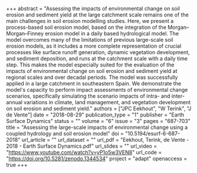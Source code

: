 +++
abstract = "Assessing the impacts of environmental change on soil erosion and sediment yield at the large catchment scale remains one of the main challenges in soil erosion modelling studies. Here, we present a process-based soil erosion model, based on the integration of the Morgan–Morgan–Finney erosion model in a daily based hydrological model. The model overcomes many of the limitations of previous large-scale soil erosion models, as it includes a more complete representation of crucial processes like surface runoff generation, dynamic vegetation development, and sediment deposition, and runs at the catchment scale with a daily time step. This makes the model especially suited for the evaluation of the impacts of environmental change on soil erosion and sediment yield at regional scales and over decadal periods. The model was successfully applied in a large catchment in southeastern Spain. We demonstrate the model's capacity to perform impact assessments of environmental change scenarios, specifically simulating the scenario impacts of intra- and inter-annual variations in climate, land management, and vegetation development on soil erosion and sediment yield."
authors = ["JPC Eekhout", "W Terink", "J de Vente"]
date = "2018-08-29"
publication_type = "1"
publisher = "Earth Surface Dynamics"
status = ""
volume = "6"
issue = "3"
pages = "687-703"
title = "Assessing the large-scale impacts of environmental change using a coupled hydrology and soil erosion model"
doi = "10.5194/esurf-6-687-2018"
url_article = ""
url_dataset = ""
url_pdf = "Eekhout, Terink, de Vente - 2018 - Earth Surface Dynamics.pdf"
url_slides = ""
url_video = "https://www.youtube.com/watch?v=yP1o5w3VEN8"
url_code = "https://doi.org/10.5281/zenodo.1344534"
project = "adapt"
openaccess = true
+++